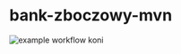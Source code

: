 # bank-zboczowy-mvn

![example workflow](https://github.com/Bonioszko/bank_zboczowy-mvn/actions/workflows/ci.yml/badge.svg)
koni

